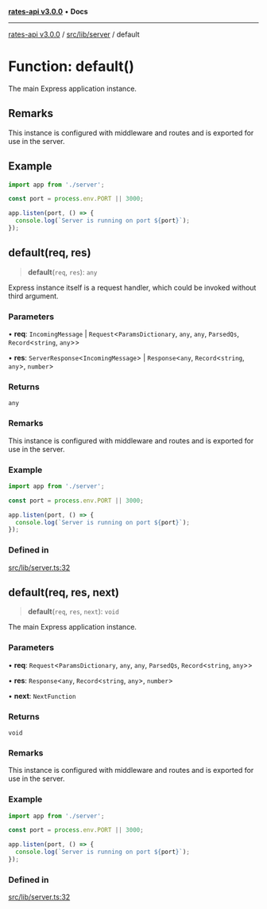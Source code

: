 [**rates-api v3.0.0**](../../../../README.md) • **Docs**

***

[rates-api v3.0.0](../../../../modules.md) / [src/lib/server](../README.md) / default

# Function: default()

The main Express application instance.

## Remarks

This instance is configured with middleware and routes and is exported for use in the server.

## Example

```typescript
import app from './server';

const port = process.env.PORT || 3000;

app.listen(port, () => {
  console.log(`Server is running on port ${port}`);
});
```

## default(req, res)

> **default**(`req`, `res`): `any`

Express instance itself is a request handler, which could be invoked without
third argument.

### Parameters

• **req**: `IncomingMessage` \| `Request`\<`ParamsDictionary`, `any`, `any`, `ParsedQs`, `Record`\<`string`, `any`\>\>

• **res**: `ServerResponse`\<`IncomingMessage`\> \| `Response`\<`any`, `Record`\<`string`, `any`\>, `number`\>

### Returns

`any`

### Remarks

This instance is configured with middleware and routes and is exported for use in the server.

### Example

```typescript
import app from './server';

const port = process.env.PORT || 3000;

app.listen(port, () => {
  console.log(`Server is running on port ${port}`);
});
```

### Defined in

[src/lib/server.ts:32](https://github.com/ZelCore-io/rates-api/blob/6ee8192dea404fd0a0f6ba9b7352f3b7673523eb/src/lib/server.ts#L32)

## default(req, res, next)

> **default**(`req`, `res`, `next`): `void`

The main Express application instance.

### Parameters

• **req**: `Request`\<`ParamsDictionary`, `any`, `any`, `ParsedQs`, `Record`\<`string`, `any`\>\>

• **res**: `Response`\<`any`, `Record`\<`string`, `any`\>, `number`\>

• **next**: `NextFunction`

### Returns

`void`

### Remarks

This instance is configured with middleware and routes and is exported for use in the server.

### Example

```typescript
import app from './server';

const port = process.env.PORT || 3000;

app.listen(port, () => {
  console.log(`Server is running on port ${port}`);
});
```

### Defined in

[src/lib/server.ts:32](https://github.com/ZelCore-io/rates-api/blob/6ee8192dea404fd0a0f6ba9b7352f3b7673523eb/src/lib/server.ts#L32)
